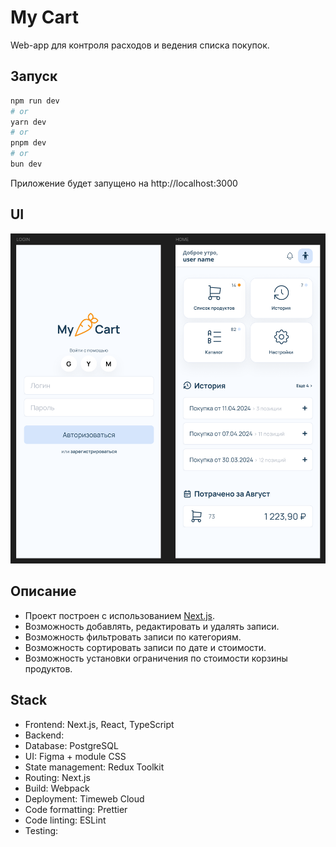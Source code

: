 # My Cart
Web-app для контроля расходов и ведения списка покупок.

## Запуск

```bash
npm run dev
# or
yarn dev
# or
pnpm dev
# or
bun dev
```

Приложение будет запущено на http://localhost:3000

## UI

![UI](<public/app ui.png>)

## Описание

- Проект построен с использованием [Next.js](https://nextjs.org).
- Возможность добавлять, редактировать и удалять записи.
- Возможность фильтровать записи по категориям.
- Возможность сортировать записи по дате и стоимости.
- Возможность установки ограничения по стоимости корзины продуктов.

## Stack
- Frontend: Next.js, React, TypeScript
- Backend: 
- Database: PostgreSQL
- UI: Figma + module CSS
- State management: Redux Toolkit
- Routing: Next.js
- Build: Webpack
- Deployment: Timeweb Cloud
- Code formatting: Prettier
- Code linting: ESLint
- Testing: 